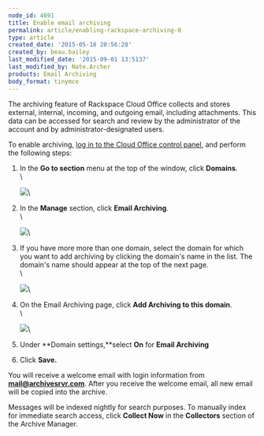 ```yaml
---
node_id: 4691
title: Enable email archiving
permalink: article/enabling-rackspace-archiving-0
type: article
created_date: '2015-05-18 20:56:28'
created_by: beau.bailey
last_modified_date: '2015-09-01 13:5137'
last_modified_by: Nate.Archer
products: Email Archiving
body_format: tinymce
---
```


The archiving feature of Rackspace Cloud Office collects and stores
external, internal, incoming, and outgoing email, including attachments.
This data can be accessed for search and review by the administrator of
the account and by administrator-designated users.

To enable archiving, [log in to the Cloud Office control
panel](https://cp.rackspace.com/), and perform the following steps:

1.  In the **Go to section** menu at the top of the window, click
    **Domains**.\
     \

    ![](/knowledge_center/sites/default/files/field/image/Enable%20Archivinga_0.png)\
      
2.  In the **Manage** section, click **Email Archiving**.\
     \

    ![](/knowledge_center/sites/default/files/field/image/Enable%20Archiving%202a_0.png)\
      
3.  If you have more more than one domain, select the domain for which
    you want to add archiving by clicking the domain's name in the list.
    The domain's name should appear at the top of the next page.\
     \

    ![](/knowledge_center/sites/default/files/field/image/domainarchiving.png)\
      
4.  On the Email Archiving page, click **Add Archiving to this
    domain**.\
     \

    ![](/knowledge_center/sites/default/files/field/image/Enable%20Archiving%203a_0.png)\
      
5.  Under **Domain settings,**select **On** for **Email Archiving** 
6.  Click **Save.** 

You will receive a welcome email with login information from
**mail@archivesrvr.com**. After you receive the welcome email, all new
email will be copied into the archive.

Messages will be indexed nightly for search purposes. To manually index
for immediate search access, click **Collect Now** in the **Collectors**
section of the Archive Manager.

